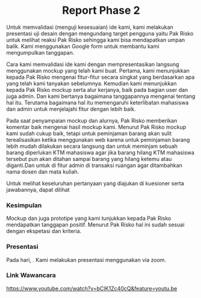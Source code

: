 <h1 align="center"> Report Phase 2 </h1>
Untuk memvalidasi (menguji kesesuaian) ide kami, kami melakukan presentasi uji desain dengan mengundang target pengguna yaitu Pak Risko untuk melihat reaksi Pak Risko sehingga kami bisa mendapatkan umpan balik. Kami menggunakan Google form untuk membantu kami mengumpulkan tanggapan.


Cara kami memvalidasi ide kami dengan mempresentasikan langsung menggunakan mockup yang telah kami buat. Pertama, kami menunjukkan kepada Pak Risko mengenai fitur-fitur secara singkat yang berdasarkan apa yang telah kami tanyakan sebelumnya. Kemudian kami menunjukkan kepada Pak Risko mockup serta alur kerjanya, baik pada bagian user dan juga admin. Dan kami bertanya bagaimana tanggapannya mengenai tentang hal itu. Terutama bagaimana hal itu memengaruhi keterlibatan mahasiswa dan admin untuk menjelajahi fitur dengan lebih baik.

Pada saat penyampaian mockup dan alurnya, Pak Risko memberikan komentar baik mengenai hasil mockup kami. Menurut Pak Risko mockup kami sudah cukup baik, tetapi untuk peminjaman barang akan sulit terealisasikan ketika menggunakan web karena untuk peminjaman barang lebih mudah dilakukan secara langsung dan untuk meminjam sebuah barang diperlukan KTM mahasiswa agar jika barang hilang KTM mahasiswa tersebut pun akan ditahan sampai barang yang hilang ketemu atau diganti.Dan untuk di fitur admin di transaksi ruangan agar ditambahkan nama dosen dan mata kuliah.

Untuk melihat keseluruhan pertanyaan yang diajukan di kuesioner serta jawabannya, dapat dilihat

### Kesimpulan
Mockup dan juga prototipe yang kami tunjukkan kepada Pak Risko mendapatkan tanggapan positif. Menurut Pak Risko hal ini sudah sesuai dengan ekspetasi dan kriteria.

### Presentasi
Pada hari, . Kami melakukan presentasi menggunakan via zoom.

### Link Wawancara
https://www.youtube.com/watch?v=bCIK1Zc40cQ&feature=youtu.be
